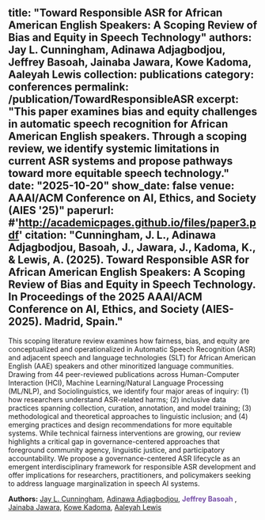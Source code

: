 title: "Toward Responsible ASR for African American English Speakers: A Scoping Review of Bias and Equity in Speech Technology"
authors: Jay L. Cunningham, Adinawa Adjagbodjou, Jeffrey Basoah, Jainaba Jawara, Kowe Kadoma, Aaleyah Lewis
collection: publications
category: conferences
permalink: /publication/TowardResponsibleASR
excerpt: "This paper examines bias and equity challenges in automatic speech recognition for African American English speakers. Through a scoping review, we identify systemic limitations in current ASR systems and propose pathways toward more equitable speech technology."
date: "2025-10-20"
show_date: false
venue: AAAI/ACM Conference on AI, Ethics, and Society (AIES '25)"
paperurl: #'http://academicpages.github.io/files/paper3.pdf'
citation: "Cunningham, J. L., Adinawa Adjagbodjou, Basoah, J., Jawara, J., Kadoma, K., & Lewis, A. (2025). Toward Responsible ASR for African American English Speakers: A Scoping Review of Bias and Equity in Speech Technology. In Proceedings of the 2025 AAAI/ACM Conference on AI, Ethics, and Society (AIES-2025). Madrid, Spain."
---

This scoping literature review examines how fairness, bias, and equity are conceptualized and operationalized in Automatic Speech Recognition (ASR) and adjacent speech and language technologies (SLT) for African American English (AAE) speakers and other minoritized language communities. Drawing from 44 peer-reviewed publications across Human-Computer Interaction (HCI), Machine Learning/Natural Language Processing (ML/NLP), and Sociolinguistics, we identify four major areas of inquiry: (1) how researchers understand ASR-related harms; (2) inclusive data practices spanning collection, curation, annotation, and model training; (3) methodological and theoretical approaches to linguistic inclusion; and (4) emerging practices and design recommendations for more equitable systems. While technical fairness interventions are growing, our review highlights a critical gap in governance-centered approaches that foreground community agency, linguistic justice, and participatory accountability. We propose a governance-centered ASR lifecycle as an emergent interdisciplinary framework for responsible ASR development and offer implications for researchers, practitioners, and policymakers seeking to address language marginalization in speech AI systems.

<p><strong>Authors:</strong> <a href="https://jaylcunningham.com/" target="_blank">Jay L. Cunningham</a>, <a href="https://sites.google.com/andrew.cmu.edu/adinawaadjagbodjou/home" target="_blank">Adinawa Adjagbodjou</a>, <span style="color: #7851A9; font-weight: bold;"> Jeffrey Basoah </span>, <a href="https://jainabaj.github.io/" target="_blank">Jainaba Jawara</a>, <a href="https://kadomak.github.io/" target="_blank">Kowe Kadoma</a>, <a href="https://aaleyahlewis.github.io/" target="_blank">Aaleyah Lewis</a></p>
